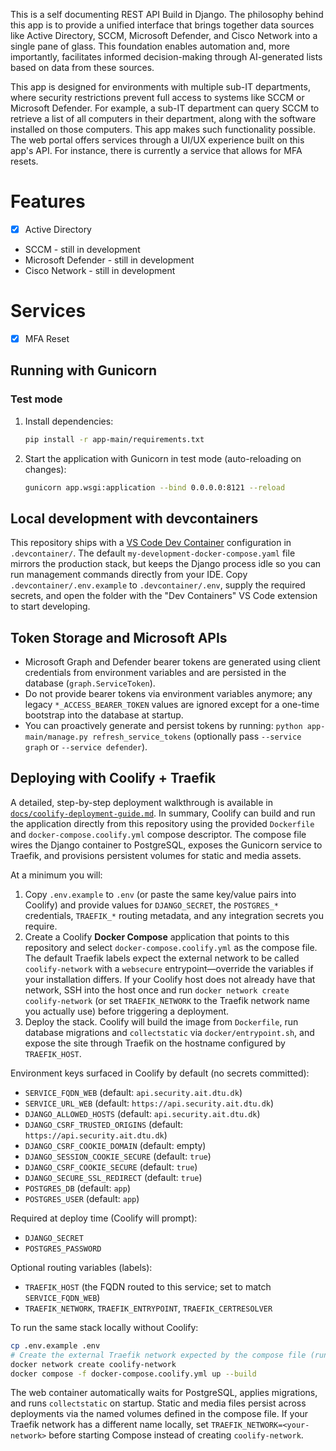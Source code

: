 This is a self documenting REST API Build in Django. The philosophy behind this app is to provide a unified interface that brings together data sources like Active Directory, SCCM, Microsoft Defender, and Cisco Network into a single pane of glass. This foundation enables automation and, more importantly, facilitates informed decision-making through AI-generated lists based on data from these sources.

This app is designed for environments with multiple sub-IT departments, where security restrictions prevent full access to systems like SCCM or Microsoft Defender. For example, a sub-IT department can query SCCM to retrieve a list of all computers in their department, along with the software installed on those computers. This app makes such functionality possible. The web portal offers services through a UI/UX experience built on this app's API. For instance, there is currently a service that allows for MFA resets.



# Features
- [x] Active Directory
- SCCM - still in development
- Microsoft Defender - still in development
- Cisco Network - still in development

# Services
- [x] MFA Reset

## Running with Gunicorn

### Test mode
1. Install dependencies:
   ```bash
   pip install -r app-main/requirements.txt
   ```
2. Start the application with Gunicorn in test mode (auto-reloading on changes):
   ```bash
   gunicorn app.wsgi:application --bind 0.0.0.0:8121 --reload
   ```

## Local development with devcontainers

This repository ships with a [VS Code Dev Container](https://code.visualstudio.com/docs/devcontainers/containers) configuration
in `.devcontainer/`. The default `my-development-docker-compose.yaml` file mirrors the production stack, but keeps the Django
process idle so you can run management commands directly from your IDE. Copy `.devcontainer/.env.example` to
`.devcontainer/.env`, supply the required secrets, and open the folder with the "Dev Containers" VS Code extension to start
developing.

## Token Storage and Microsoft APIs

- Microsoft Graph and Defender bearer tokens are generated using client credentials from environment variables and are persisted in the database (`graph.ServiceToken`).
- Do not provide bearer tokens via environment variables anymore; any legacy `*_ACCESS_BEARER_TOKEN` values are ignored except for a one-time bootstrap into the database at startup.
- You can proactively generate and persist tokens by running: `python app-main/manage.py refresh_service_tokens` (optionally pass `--service graph` or `--service defender`).

## Deploying with Coolify + Traefik

A detailed, step-by-step deployment walkthrough is available in
[`docs/coolify-deployment-guide.md`](docs/coolify-deployment-guide.md). In summary, Coolify can build and run the application
directly from this repository using the provided `Dockerfile` and `docker-compose.coolify.yml` compose descriptor. The compose
file wires the Django container to PostgreSQL, exposes the Gunicorn service to Traefik, and provisions persistent volumes for
static and media assets.

At a minimum you will:

1. Copy `.env.example` to `.env` (or paste the same key/value pairs into Coolify) and provide values for `DJANGO_SECRET`, the
   `POSTGRES_*` credentials, `TRAEFIK_*` routing metadata, and any integration secrets you require.
2. Create a Coolify **Docker Compose** application that points to this repository and select `docker-compose.coolify.yml` as the
   compose file. The default Traefik labels expect the external network to be called `coolify-network` with a `websecure`
   entrypoint—override the variables if your installation differs. If your Coolify host does not already have that network, SSH
   into the host once and run `docker network create coolify-network` (or set `TRAEFIK_NETWORK` to the Traefik network name you
   actually use) before triggering a deployment.
3. Deploy the stack. Coolify will build the image from `Dockerfile`, run database migrations and `collectstatic` via
   `docker/entrypoint.sh`, and expose the site through Traefik on the hostname configured by `TRAEFIK_HOST`.

Environment keys surfaced in Coolify by default (no secrets committed):

- `SERVICE_FQDN_WEB` (default: `api.security.ait.dtu.dk`)
- `SERVICE_URL_WEB` (default: `https://api.security.ait.dtu.dk`)
- `DJANGO_ALLOWED_HOSTS` (default: `api.security.ait.dtu.dk`)
- `DJANGO_CSRF_TRUSTED_ORIGINS` (default: `https://api.security.ait.dtu.dk`)
- `DJANGO_CSRF_COOKIE_DOMAIN` (default: empty)
- `DJANGO_SESSION_COOKIE_SECURE` (default: `true`)
- `DJANGO_CSRF_COOKIE_SECURE` (default: `true`)
- `DJANGO_SECURE_SSL_REDIRECT` (default: `true`)
- `POSTGRES_DB` (default: `app`)
- `POSTGRES_USER` (default: `app`)

Required at deploy time (Coolify will prompt):

- `DJANGO_SECRET`
- `POSTGRES_PASSWORD`

Optional routing variables (labels):

- `TRAEFIK_HOST` (the FQDN routed to this service; set to match `SERVICE_FQDN_WEB`)
- `TRAEFIK_NETWORK`, `TRAEFIK_ENTRYPOINT`, `TRAEFIK_CERTRESOLVER`

To run the same stack locally without Coolify:

```bash
cp .env.example .env
# Create the external Traefik network expected by the compose file (run once)
docker network create coolify-network
docker compose -f docker-compose.coolify.yml up --build
```

The web container automatically waits for PostgreSQL, applies migrations, and runs `collectstatic` on startup. Static and
media files persist across deployments via the named volumes defined in the compose file. If your Traefik network has a
different name locally, set `TRAEFIK_NETWORK=<your-network>` before starting Compose instead of creating `coolify-network`.
